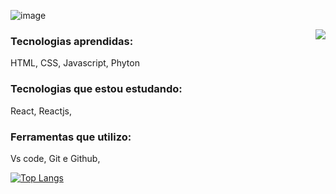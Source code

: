 ![image](https://user-images.githubusercontent.com/106452084/232939385-fee6ffe6-7fe2-466c-abe2-9c181bc492ce.png)

<picture>
<source 
  srcset="https://github-readme-stats.vercel.app/api?username=OliverSantoss&show_icons=true&theme=dark"
  media="(prefers-color-scheme: dark)"
/>
<source
  srcset="https://github-readme-stats.vercel.app/api?username=OliverSantoss&show_icons=true"
  media="(prefers-color-scheme: light), (prefers-color-scheme: dark)"
/>
<img align="right" src="https://github-readme-stats.vercel.app/api?username=OliverSantoss&show_icons=true" />
</picture>

 ### Tecnologias aprendidas: 
 HTML, CSS, Javascript, Phyton
 
 ### Tecnologias que estou estudando:
 React, Reactjs,
 
 ### Ferramentas que utilizo:
 Vs code, Git e Github, 
 
[![Top Langs](https://github-readme-stats.vercel.app/api/top-langs/?username=OliverSantoss&theme=dark)](https://github.com/anuraghazra/github-readme-stats)
